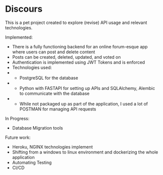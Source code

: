# Discours
This is a pet project created to explore (revise) API usage and relevant technologies.

Implemented:
- There is a fully functioning backend for an online forum-esque app where users can post and delete content
- Posts can be created, deleted, updated, and voted on
- Authentication is implemented using JWT Tokens and is enforced
- Technologies used:
- - PostgreSQL for the database
- - Python with FASTAPI for setting up APIs and SQLAlchemy, Alembic to communicate with the database
- - While not packaged up as part of the application, I used a lot of POSTMAN for managing API requests

In Progress:
- Database Migration tools

Future work:
- Heroku, NGINX technologies implement
- Shifting from a windows to linux environment and dockerizing the whole application
- Automating Testing
- CI/CD